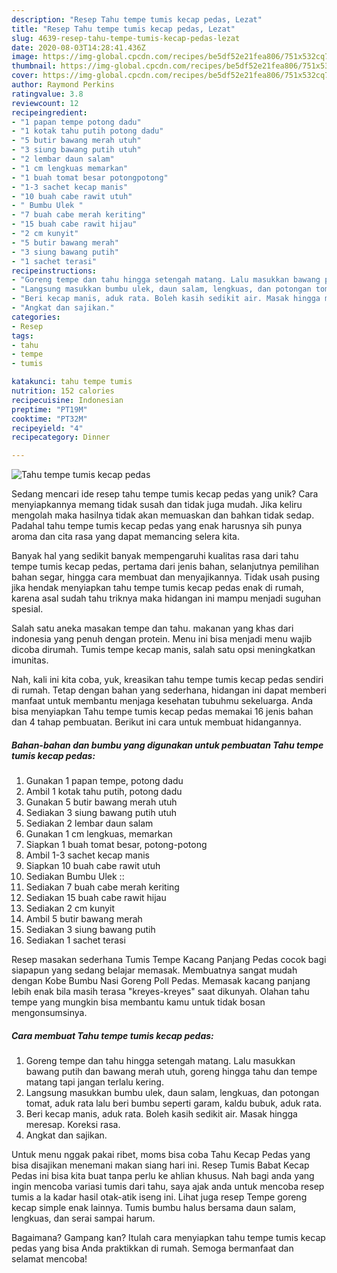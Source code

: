 ```yaml
---
description: "Resep Tahu tempe tumis kecap pedas, Lezat"
title: "Resep Tahu tempe tumis kecap pedas, Lezat"
slug: 4639-resep-tahu-tempe-tumis-kecap-pedas-lezat
date: 2020-08-03T14:28:41.436Z
image: https://img-global.cpcdn.com/recipes/be5df52e21fea806/751x532cq70/tahu-tempe-tumis-kecap-pedas-foto-resep-utama.jpg
thumbnail: https://img-global.cpcdn.com/recipes/be5df52e21fea806/751x532cq70/tahu-tempe-tumis-kecap-pedas-foto-resep-utama.jpg
cover: https://img-global.cpcdn.com/recipes/be5df52e21fea806/751x532cq70/tahu-tempe-tumis-kecap-pedas-foto-resep-utama.jpg
author: Raymond Perkins
ratingvalue: 3.8
reviewcount: 12
recipeingredient:
- "1 papan tempe potong dadu"
- "1 kotak tahu putih potong dadu"
- "5 butir bawang merah utuh"
- "3 siung bawang putih utuh"
- "2 lembar daun salam"
- "1 cm lengkuas memarkan"
- "1 buah tomat besar potongpotong"
- "1-3 sachet kecap manis"
- "10 buah cabe rawit utuh"
- " Bumbu Ulek "
- "7 buah cabe merah keriting"
- "15 buah cabe rawit hijau"
- "2 cm kunyit"
- "5 butir bawang merah"
- "3 siung bawang putih"
- "1 sachet terasi"
recipeinstructions:
- "Goreng tempe dan tahu hingga setengah matang. Lalu masukkan bawang putih dan bawang merah utuh, goreng hingga tahu dan tempe matang tapi jangan terlalu kering."
- "Langsung masukkan bumbu ulek, daun salam, lengkuas, dan potongan tomat, aduk rata lalu beri bumbu seperti garam, kaldu bubuk, aduk rata."
- "Beri kecap manis, aduk rata. Boleh kasih sedikit air. Masak hingga meresap. Koreksi rasa."
- "Angkat dan sajikan."
categories:
- Resep
tags:
- tahu
- tempe
- tumis

katakunci: tahu tempe tumis 
nutrition: 152 calories
recipecuisine: Indonesian
preptime: "PT19M"
cooktime: "PT32M"
recipeyield: "4"
recipecategory: Dinner

---
```



![Tahu tempe tumis kecap pedas](https://img-global.cpcdn.com/recipes/be5df52e21fea806/751x532cq70/tahu-tempe-tumis-kecap-pedas-foto-resep-utama.jpg)

Sedang mencari ide resep tahu tempe tumis kecap pedas yang unik? Cara menyiapkannya memang tidak susah dan tidak juga mudah. Jika keliru mengolah maka hasilnya tidak akan memuaskan dan bahkan tidak sedap. Padahal tahu tempe tumis kecap pedas yang enak harusnya sih punya aroma dan cita rasa yang dapat memancing selera kita.

Banyak hal yang sedikit banyak mempengaruhi kualitas rasa dari tahu tempe tumis kecap pedas, pertama dari jenis bahan, selanjutnya pemilihan bahan segar, hingga cara membuat dan menyajikannya. Tidak usah pusing jika hendak menyiapkan tahu tempe tumis kecap pedas enak di rumah, karena asal sudah tahu triknya maka hidangan ini mampu menjadi suguhan spesial.

Salah satu aneka masakan tempe dan tahu. makanan yang khas dari indonesia yang penuh dengan protein. Menu ini bisa menjadi menu wajib dicoba dirumah. Tumis tempe kecap manis, salah satu opsi meningkatkan imunitas.


Nah, kali ini kita coba, yuk, kreasikan tahu tempe tumis kecap pedas sendiri di rumah. Tetap dengan bahan yang sederhana, hidangan ini dapat memberi manfaat untuk membantu menjaga kesehatan tubuhmu sekeluarga. Anda bisa menyiapkan Tahu tempe tumis kecap pedas memakai 16 jenis bahan dan 4 tahap pembuatan. Berikut ini cara untuk membuat hidangannya.

<!--inarticleads1-->

##### Bahan-bahan dan bumbu yang digunakan untuk pembuatan Tahu tempe tumis kecap pedas:

1. Gunakan 1 papan tempe, potong dadu
1. Ambil 1 kotak tahu putih, potong dadu
1. Gunakan 5 butir bawang merah utuh
1. Sediakan 3 siung bawang putih utuh
1. Sediakan 2 lembar daun salam
1. Gunakan 1 cm lengkuas, memarkan
1. Siapkan 1 buah tomat besar, potong-potong
1. Ambil 1-3 sachet kecap manis
1. Siapkan 10 buah cabe rawit utuh
1. Sediakan  Bumbu Ulek ::
1. Sediakan 7 buah cabe merah keriting
1. Sediakan 15 buah cabe rawit hijau
1. Sediakan 2 cm kunyit
1. Ambil 5 butir bawang merah
1. Sediakan 3 siung bawang putih
1. Sediakan 1 sachet terasi


Resep masakan sederhana Tumis Tempe Kacang Panjang Pedas cocok bagi siapapun yang sedang belajar memasak. Membuatnya sangat mudah dengan Kobe Bumbu Nasi Goreng Poll Pedas. Memasak kacang panjang lebih enak bila masih terasa &#34;kreyes-kreyes&#34; saat dikunyah. Olahan tahu tempe yang mungkin bisa membantu kamu untuk tidak bosan mengonsumsinya. 

<!--inarticleads2-->

##### Cara membuat Tahu tempe tumis kecap pedas:

1. Goreng tempe dan tahu hingga setengah matang. Lalu masukkan bawang putih dan bawang merah utuh, goreng hingga tahu dan tempe matang tapi jangan terlalu kering.
1. Langsung masukkan bumbu ulek, daun salam, lengkuas, dan potongan tomat, aduk rata lalu beri bumbu seperti garam, kaldu bubuk, aduk rata.
1. Beri kecap manis, aduk rata. Boleh kasih sedikit air. Masak hingga meresap. Koreksi rasa.
1. Angkat dan sajikan.


Untuk menu nggak pakai ribet, moms bisa coba Tahu Kecap Pedas yang bisa disajikan menemani makan siang hari ini. Resep Tumis Babat Kecap Pedas ini bisa kita buat tanpa perlu ke ahlian khusus. Nah bagi anda yang ingin mencoba variasi tumis dari tahu, saya ajak anda untuk mencoba resep tumis a la kadar hasil otak-atik iseng ini. Lihat juga resep Tempe goreng kecap simple enak lainnya. Tumis bumbu halus bersama daun salam, lengkuas, dan serai sampai harum. 

Bagaimana? Gampang kan? Itulah cara menyiapkan tahu tempe tumis kecap pedas yang bisa Anda praktikkan di rumah. Semoga bermanfaat dan selamat mencoba!
